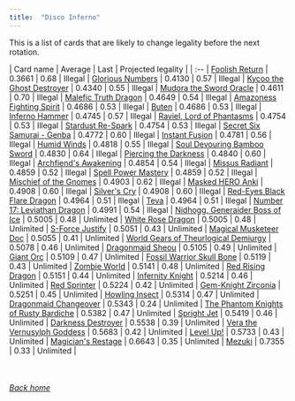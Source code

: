 ```yaml
---
title:  "Disco Inferno"
---
```


This is a list of cards that are likely to change legality before the next rotation.

| Card name | Average | Last | Projected legality |
| :-- |
[Foolish Return](https://db.ygoprodeck.com/card/?search=Foolish%20Return) | 0.3661 | 0.68 | Illegal |
[Glorious Numbers](https://db.ygoprodeck.com/card/?search=Glorious%20Numbers) | 0.4130 | 0.57 | Illegal |
[Kycoo the Ghost Destroyer](https://db.ygoprodeck.com/card/?search=Kycoo%20the%20Ghost%20Destroyer) | 0.4340 | 0.55 | Illegal |
[Mudora the Sword Oracle](https://db.ygoprodeck.com/card/?search=Mudora%20the%20Sword%20Oracle) | 0.4611 | 0.70 | Illegal |
[Malefic Truth Dragon](https://db.ygoprodeck.com/card/?search=Malefic%20Truth%20Dragon) | 0.4649 | 0.54 | Illegal |
[Amazoness Fighting Spirit](https://db.ygoprodeck.com/card/?search=Amazoness%20Fighting%20Spirit) | 0.4686 | 0.53 | Illegal |
[Buten](https://db.ygoprodeck.com/card/?search=Buten) | 0.4686 | 0.53 | Illegal |
[Inferno Hammer](https://db.ygoprodeck.com/card/?search=Inferno%20Hammer) | 0.4745 | 0.57 | Illegal |
[Raviel, Lord of Phantasms](https://db.ygoprodeck.com/card/?search=Raviel,%20Lord%20of%20Phantasms) | 0.4754 | 0.53 | Illegal |
[Stardust Re-Spark](https://db.ygoprodeck.com/card/?search=Stardust%20Re-Spark) | 0.4754 | 0.53 | Illegal |
[Secret Six Samurai - Genba](https://db.ygoprodeck.com/card/?search=Secret%20Six%20Samurai%20-%20Genba) | 0.4772 | 0.60 | Illegal |
[Instant Fusion](https://db.ygoprodeck.com/card/?search=Instant%20Fusion) | 0.4781 | 0.56 | Illegal |
[Humid Winds](https://db.ygoprodeck.com/card/?search=Humid%20Winds) | 0.4818 | 0.55 | Illegal |
[Soul Devouring Bamboo Sword](https://db.ygoprodeck.com/card/?search=Soul%20Devouring%20Bamboo%20Sword) | 0.4830 | 0.64 | Illegal |
[Piercing the Darkness](https://db.ygoprodeck.com/card/?search=Piercing%20the%20Darkness) | 0.4840 | 0.60 | Illegal |
[Archfiend's Awakening](https://db.ygoprodeck.com/card/?search=Archfiend's%20Awakening) | 0.4854 | 0.54 | Illegal |
[Missus Radiant](https://db.ygoprodeck.com/card/?search=Missus%20Radiant) | 0.4859 | 0.52 | Illegal |
[Spell Power Mastery](https://db.ygoprodeck.com/card/?search=Spell%20Power%20Mastery) | 0.4859 | 0.52 | Illegal |
[Mischief of the Gnomes](https://db.ygoprodeck.com/card/?search=Mischief%20of%20the%20Gnomes) | 0.4903 | 0.62 | Illegal |
[Masked HERO Anki](https://db.ygoprodeck.com/card/?search=Masked%20HERO%20Anki) | 0.4908 | 0.60 | Illegal |
[Silver's Cry](https://db.ygoprodeck.com/card/?search=Silver's%20Cry) | 0.4908 | 0.60 | Illegal |
[Red-Eyes Black Flare Dragon](https://db.ygoprodeck.com/card/?search=Red-Eyes%20Black%20Flare%20Dragon) | 0.4964 | 0.51 | Illegal |
[Teva](https://db.ygoprodeck.com/card/?search=Teva) | 0.4964 | 0.51 | Illegal |
[Number 17: Leviathan Dragon](https://db.ygoprodeck.com/card/?search=Number%2017:%20Leviathan%20Dragon) | 0.4991 | 0.54 | Illegal |
[Nidhogg, Generaider Boss of Ice](https://db.ygoprodeck.com/card/?search=Nidhogg,%20Generaider%20Boss%20of%20Ice) | 0.5005 | 0.48 | Unlimited |
[White Rose Dragon](https://db.ygoprodeck.com/card/?search=White%20Rose%20Dragon) | 0.5005 | 0.48 | Unlimited |
[S-Force Justify](https://db.ygoprodeck.com/card/?search=S-Force%20Justify) | 0.5051 | 0.43 | Unlimited |
[Magical Musketeer Doc](https://db.ygoprodeck.com/card/?search=Magical%20Musketeer%20Doc) | 0.5055 | 0.41 | Unlimited |
[World Gears of Theurlogical Demiurgy](https://db.ygoprodeck.com/card/?search=World%20Gears%20of%20Theurlogical%20Demiurgy) | 0.5078 | 0.46 | Unlimited |
[Dragonmaid Sheou](https://db.ygoprodeck.com/card/?search=Dragonmaid%20Sheou) | 0.5105 | 0.49 | Unlimited |
[Giant Orc](https://db.ygoprodeck.com/card/?search=Giant%20Orc) | 0.5109 | 0.47 | Unlimited |
[Fossil Warrior Skull Bone](https://db.ygoprodeck.com/card/?search=Fossil%20Warrior%20Skull%20Bone) | 0.5119 | 0.43 | Unlimited |
[Zombie World](https://db.ygoprodeck.com/card/?search=Zombie%20World) | 0.5141 | 0.48 | Unlimited |
[Red Rising Dragon](https://db.ygoprodeck.com/card/?search=Red%20Rising%20Dragon) | 0.5151 | 0.44 | Unlimited |
[Infernity Knight](https://db.ygoprodeck.com/card/?search=Infernity%20Knight) | 0.5214 | 0.46 | Unlimited |
[Red Sprinter](https://db.ygoprodeck.com/card/?search=Red%20Sprinter) | 0.5224 | 0.42 | Unlimited |
[Gem-Knight Zirconia](https://db.ygoprodeck.com/card/?search=Gem-Knight%20Zirconia) | 0.5251 | 0.45 | Unlimited |
[Howling Insect](https://db.ygoprodeck.com/card/?search=Howling%20Insect) | 0.5314 | 0.47 | Unlimited |
[Dragonmaid Changeover](https://db.ygoprodeck.com/card/?search=Dragonmaid%20Changeover) | 0.5343 | 0.24 | Unlimited |
[The Phantom Knights of Rusty Bardiche](https://db.ygoprodeck.com/card/?search=The%20Phantom%20Knights%20of%20Rusty%20Bardiche) | 0.5382 | 0.47 | Unlimited |
[Spright Jet](https://db.ygoprodeck.com/card/?search=Spright%20Jet) | 0.5419 | 0.46 | Unlimited |
[Darkness Destroyer](https://db.ygoprodeck.com/card/?search=Darkness%20Destroyer) | 0.5538 | 0.39 | Unlimited |
[Vera the Vernusylph Goddess](https://db.ygoprodeck.com/card/?search=Vera%20the%20Vernusylph%20Goddess) | 0.5683 | 0.42 | Unlimited |
[Level Up!](https://db.ygoprodeck.com/card/?search=Level%20Up!) | 0.5733 | 0.43 | Unlimited |
[Magician's Restage](https://db.ygoprodeck.com/card/?search=Magician's%20Restage) | 0.6643 | 0.35 | Unlimited |
[Mezuki](https://db.ygoprodeck.com/card/?search=Mezuki) | 0.7355 | 0.33 | Unlimited |

<br>

###### [Back home](index)